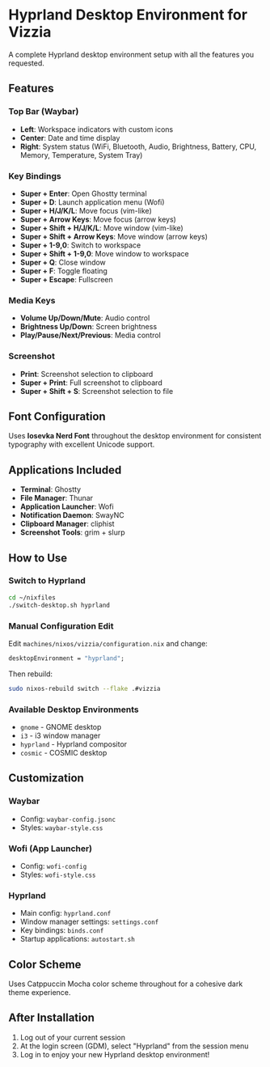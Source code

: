 # Hyprland Desktop Environment for Vizzia

A complete Hyprland desktop environment setup with all the features you requested.

## Features

### Top Bar (Waybar)
- **Left**: Workspace indicators with custom icons
- **Center**: Date and time display
- **Right**: System status (WiFi, Bluetooth, Audio, Brightness, Battery, CPU, Memory, Temperature, System Tray)

### Key Bindings
- **Super + Enter**: Open Ghostty terminal
- **Super + D**: Launch application menu (Wofi)
- **Super + H/J/K/L**: Move focus (vim-like)
- **Super + Arrow Keys**: Move focus (arrow keys)
- **Super + Shift + H/J/K/L**: Move window (vim-like)
- **Super + Shift + Arrow Keys**: Move window (arrow keys)
- **Super + 1-9,0**: Switch to workspace
- **Super + Shift + 1-9,0**: Move window to workspace
- **Super + Q**: Close window
- **Super + F**: Toggle floating
- **Super + Escape**: Fullscreen

### Media Keys
- **Volume Up/Down/Mute**: Audio control
- **Brightness Up/Down**: Screen brightness
- **Play/Pause/Next/Previous**: Media control

### Screenshot
- **Print**: Screenshot selection to clipboard
- **Super + Print**: Full screenshot to clipboard
- **Super + Shift + S**: Screenshot selection to file

## Font Configuration
Uses **Iosevka Nerd Font** throughout the desktop environment for consistent typography with excellent Unicode support.

## Applications Included
- **Terminal**: Ghostty
- **File Manager**: Thunar
- **Application Launcher**: Wofi
- **Notification Daemon**: SwayNC
- **Clipboard Manager**: cliphist
- **Screenshot Tools**: grim + slurp

## How to Use

### Switch to Hyprland
```bash
cd ~/nixfiles
./switch-desktop.sh hyprland
```

### Manual Configuration Edit
Edit `machines/nixos/vizzia/configuration.nix` and change:
```nix
desktopEnvironment = "hyprland";
```

Then rebuild:
```bash
sudo nixos-rebuild switch --flake .#vizzia
```

### Available Desktop Environments
- `gnome` - GNOME desktop
- `i3` - i3 window manager
- `hyprland` - Hyprland compositor
- `cosmic` - COSMIC desktop

## Customization

### Waybar
- Config: `waybar-config.jsonc`
- Styles: `waybar-style.css`

### Wofi (App Launcher)
- Config: `wofi-config`
- Styles: `wofi-style.css`

### Hyprland
- Main config: `hyprland.conf`
- Window manager settings: `settings.conf`
- Key bindings: `binds.conf`
- Startup applications: `autostart.sh`

## Color Scheme
Uses Catppuccin Mocha color scheme throughout for a cohesive dark theme experience.

## After Installation
1. Log out of your current session
2. At the login screen (GDM), select "Hyprland" from the session menu
3. Log in to enjoy your new Hyprland desktop environment!